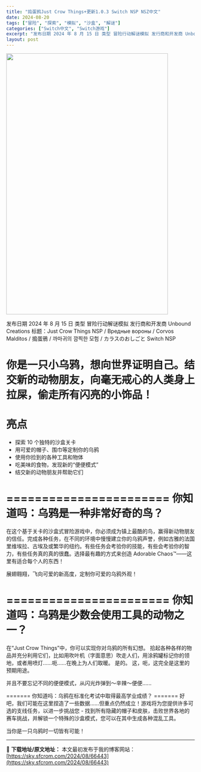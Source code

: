 ```yaml
---
title: "捣蛋鸦Just Crow Things+更新1.0.3 Switch NSP NSZ中文"
date: 2024-08-20
tags: ["冒险", "探索", "模拟", "沙盒", "解谜"]
categories: ["Switch中文", "Switch游戏"]
excerpt: "发布日期 2024 年 8 月 15 日 类型 冒险行动解谜模拟 发行商和开发商 Unbound Creations 标题：Just Crow Things NSP / Вредные вороны / Corvos Malditos / 搗蛋鴉 / 까마귀의 깜찍한 모험 / カラスのおしごと S&hellip;"
layout: post
---
```


<img class="aligncenter size-full wp-image-66444" src="https://sky.sfcrom.com/wp-content/uploads/2024/08/2024082008054433.webp" alt="" width="432" height="698" />

发布日期 2024 年 8 月 15 日
类型 冒险行动解谜模拟
发行商和开发商 Unbound Creations
标题：Just Crow Things NSP / Вредные вороны / Corvos Malditos / 搗蛋鴉 / 까마귀의 깜찍한 모험 / カラスのおしごと Switch NSP

你是一只小乌鸦，想向世界证明自己。结交新的动物朋友，向毫无戒心的人类身上拉屎，偷走所有闪亮的小饰品！
======================
亮点
======================
* 探索 10 个独特的沙盒关卡
* 用可爱的帽子、围巾等定制你的乌鸦
* 使用你捡到的各种工具和物体
* 吃美味的食物，发现新的“便便模式”
* 结交新的动物朋友并帮助它们

=======================
你知道吗：乌鸦是一种非常好奇的鸟？
=======================
在这个基于关卡的沙盒式冒险游戏中，你必须成为镇上最酷的鸟，赢得新动物朋友的信任。完成各种任务，在不同的环境中慢慢建立你的乌鸦声誉，例如古雅的法国里维埃拉、古埃及或繁华的纽约。有些任务会考验你的技能，有些会考验你的智力，有些任务真的真的很蠢。选择最有趣的方式来创造 Adorable Chaos™——这里有适合每个人的东西！

展翅翱翔，飞向可爱的新高度，定制你可爱的乌鸦外观！

=======================
你知道吗：乌鸦是少数会使用工具的动物之一？
=======================
在“Just Crow Things”中，你可以实现你对乌鸦的所有幻想。 拾起各种各样的物品并充分利用它们，比如用吹叶机（字面意思）吹走人们，用涂鸦罐标记你的领地，或者用喷灯……呃……在晚上为人们取暖。 是的。 这，呃，这完全是这里的预期用途。

并且不要忘记不同的便便模式，从闪光炸弹到〜辛辣〜便便......

======= 你知道吗：乌鸦在标准化考试中取得最高学业成绩？ =======
好吧，我们可能在这里捏造了一​​些数据……但重点仍然成立！游戏将为您提供许多可选的支线任务，以进一步挑战您 - 找到所有隐藏的帽子和皮肤，击败世界各地的赛车挑战，并解锁一个特殊的沙盒模式，您可以在其中生成各种混乱工具。

当你是一只乌鸦时一切皆有可能！

---
📖 **下载地址/原文地址：** 本文最初发布于我的博客网站：[https://sky.sfcrom.com/2024/08/66443](https://sky.sfcrom.com/2024/08/66443)
